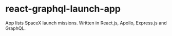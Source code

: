 # react-graphql-launch-app
App lists SpaceX launch missions. Written in React.js, Apollo, Express.js and GraphQL.
